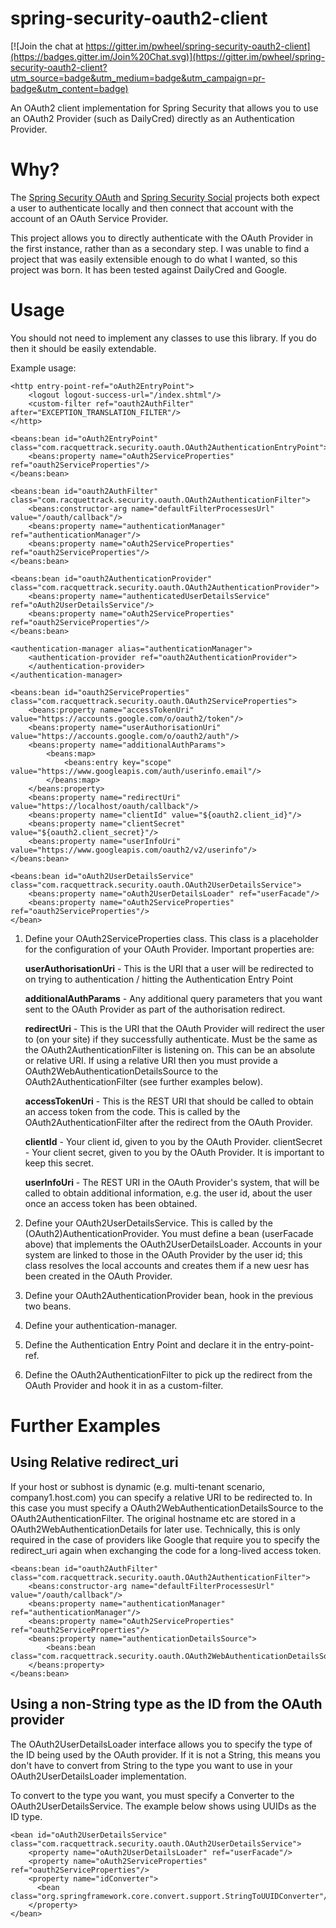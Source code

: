 spring-security-oauth2-client
=============================

[![Join the chat at https://gitter.im/pwheel/spring-security-oauth2-client](https://badges.gitter.im/Join%20Chat.svg)](https://gitter.im/pwheel/spring-security-oauth2-client?utm_source=badge&utm_medium=badge&utm_campaign=pr-badge&utm_content=badge)

An OAuth2 client implementation for Spring Security that allows you to use an OAuth2 Provider (such as DailyCred) directly as an Authentication Provider.

Why?
=====

The [Spring Security OAuth](http://static.springsource.org/spring-security/oauth/) and [Spring Security Social](http://www.springsource.org/spring-social) projects both expect a user to authenticate locally and then connect that account with the account of an OAuth Service Provider.

This project allows you to directly authenticate with the OAuth Provider in the first instance, rather than as a secondary step.
I was unable to find a project that was easily extensible enough to do what I wanted, so this project was born.
It has been tested against DailyCred and Google.

Usage
=====

You should not need to implement any classes to use this library. If you do then it should be easily extendable.

Example usage:

    <http entry-point-ref="oAuth2EntryPoint">
        <logout logout-success-url="/index.shtml"/>
        <custom-filter ref="oauth2AuthFilter" after="EXCEPTION_TRANSLATION_FILTER"/>
    </http>

    <beans:bean id="oAuth2EntryPoint" class="com.racquettrack.security.oauth.OAuth2AuthenticationEntryPoint">
        <beans:property name="oAuth2ServiceProperties" ref="oauth2ServiceProperties"/>
    </beans:bean>

    <beans:bean id="oauth2AuthFilter" class="com.racquettrack.security.oauth.OAuth2AuthenticationFilter">
        <beans:constructor-arg name="defaultFilterProcessesUrl" value="/oauth/callback"/>
        <beans:property name="authenticationManager" ref="authenticationManager"/>
        <beans:property name="oAuth2ServiceProperties" ref="oauth2ServiceProperties"/>
    </beans:bean>

    <beans:bean id="oauth2AuthenticationProvider" class="com.racquettrack.security.oauth.OAuth2AuthenticationProvider">
        <beans:property name="authenticatedUserDetailsService" ref="oAuth2UserDetailsService"/>
        <beans:property name="oAuth2ServiceProperties" ref="oauth2ServiceProperties"/>
    </beans:bean>

    <authentication-manager alias="authenticationManager">
        <authentication-provider ref="oauth2AuthenticationProvider">
        </authentication-provider>
    </authentication-manager>

    <beans:bean id="oauth2ServiceProperties" class="com.racquettrack.security.oauth.OAuth2ServiceProperties">
        <beans:property name="accessTokenUri" value="https://accounts.google.com/o/oauth2/token"/>
        <beans:property name="userAuthorisationUri" value="https://accounts.google.com/o/oauth2/auth"/>
        <beans:property name="additionalAuthParams">
            <beans:map>
                <beans:entry key="scope" value="https://www.googleapis.com/auth/userinfo.email"/>
            </beans:map>
        </beans:property>
        <beans:property name="redirectUri" value="https://localhost/oauth/callback"/>
        <beans:property name="clientId" value="${oauth2.client_id}"/>
        <beans:property name="clientSecret" value="${oauth2.client_secret}"/>
        <beans:property name="userInfoUri" value="https://www.googleapis.com/oauth2/v2/userinfo"/>
    </beans:bean>

    <beans:bean id="oAuth2UserDetailsService" class="com.racquettrack.security.oauth.OAuth2UserDetailsService">
        <beans:property name="oAuth2UserDetailsLoader" ref="userFacade"/>
        <beans:property name="oAuth2ServiceProperties" ref="oauth2ServiceProperties"/>
    </bean>

1.  Define your OAuth2ServiceProperties class. This class is a placeholder for the configuration of your OAuth Provider. Important properties are:

    **userAuthorisationUri** - This is the URI that a user will be redirected to on trying to authentication / hitting the Authentication Entry Point

    **additionalAuthParams** - Any additional query parameters that you want sent to the OAuth Provider as part of the authorisation redirect.

    **redirectUri** - This is the URI that the OAuth Provider will redirect the user to (on your site) if they successfully authenticate.
    Must be the same as the OAuth2AuthenticationFilter is listening on. This can be an absolute or relative URI.
    If using a relative URI then you must provide a OAuth2WebAuthenticationDetailsSource to the OAuth2AuthenticationFilter (see further examples below).

    **accessTokenUri** - This is the REST URI that should be called to obtain an access token from the code. This is called by the OAuth2AuthenticationFilter after the redirect from the OAuth Provider.

    **clientId** - Your client id, given to you by the OAuth Provider.
    clientSecret - Your client secret, given to you by the OAuth Provider. It is important to keep this secret.

    **userInfoUri** - The REST URI in the OAuth Provider's system, that will be called to obtain additional information, e.g. the user id, about the user once an access token has been obtained.

2.  Define your OAuth2UserDetailsService. This is called by the (OAuth2)AuthenticationProvider. You must define a bean (userFacade above) that implements the OAuth2UserDetailsLoader. Accounts in your system are linked to those in the OAuth Provider by the user id; this class resolves the local accounts and creates them if a new uesr has been created in the OAuth Provider.

3.  Define your OAuth2AuthenticationProvider bean, hook in the previous two beans.

4.  Define your authentication-manager.

5.  Define the Authentication Entry Point and declare it in the entry-point-ref.

6.  Define the OAuth2AuthenticationFilter to pick up the redirect from the OAuth Provider and hook it in as a custom-filter.

Further Examples
====

Using Relative redirect_uri
----

If your host or subhost is dynamic (e.g. multi-tenant scenario, company1.host.com) you can specify a relative URI to be redirected to.
In this case you must specify a OAuth2WebAuthenticationDetailsSource to the OAuth2AuthenticationFilter. The original hostname etc are
stored in a OAuth2WebAuthenticationDetails for later use. Technically, this is only required in the case of providers like Google
that require you to specify the redirect_uri again when exchanging the code for a long-lived access token.

    <beans:bean id="oauth2AuthFilter" class="com.racquettrack.security.oauth.OAuth2AuthenticationFilter">
        <beans:constructor-arg name="defaultFilterProcessesUrl" value="/oauth/callback"/>
        <beans:property name="authenticationManager" ref="authenticationManager"/>
        <beans:property name="oAuth2ServiceProperties" ref="oauth2ServiceProperties"/>
        <beans:property name="authenticationDetailsSource">
            <beans:bean class="com.racquettrack.security.oauth.OAuth2WebAuthenticationDetailsSource"/>
        </beans:property>
    </beans:bean>

Using a non-String type as the ID from the OAuth provider
---

The OAuth2UserDetailsLoader interface allows you to specify the type of the ID being used by the OAuth provider. If it is not a String,
this means you don't have to convert from String to the type you want to use in your OAuth2UserDetailsLoader implementation.

To convert to the type you want, you must specify a Converter to the OAuth2UserDetailsService. The example below shows using UUIDs as the ID type.

    <bean id="oAuth2UserDetailsService" class="com.racquettrack.security.oauth.OAuth2UserDetailsService">
        <property name="oAuth2UserDetailsLoader" ref="userFacade"/>
        <property name="oAuth2ServiceProperties" ref="oauth2ServiceProperties"/>
        <property name="idConverter">
          <bean class="org.springframework.core.convert.support.StringToUUIDConverter"/>
        </property>
    </bean>
